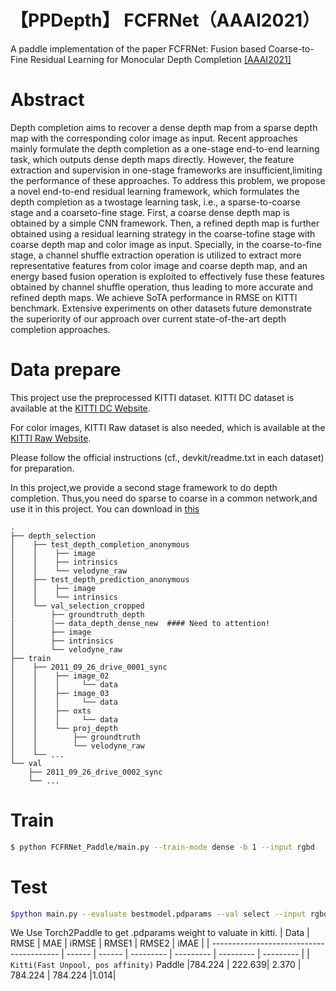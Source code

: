 # 【PPDepth】 FCFRNet（AAAI2021）

A paddle implementation of the paper FCFRNet: Fusion based Coarse-to-Fine Residual Learning for Monocular Depth Completion [\[AAAI2021\]](https://arxiv.org/pdf/2012.08270v1.pdf)

# Abstract
Depth completion aims to recover a dense depth map from a sparse depth map with the corresponding color image as input. Recent approaches mainly formulate the depth completion as a one-stage end-to-end learning task, which outputs dense depth maps directly. However, the feature extraction and supervision in one-stage frameworks are insufficient,limiting the performance of these approaches. To address this problem, we propose a novel end-to-end residual learning framework, which formulates the depth completion as a twostage learning task, i.e., a sparse-to-coarse stage and a coarseto-fine stage. First, a coarse dense depth map is obtained by a simple CNN framework. Then, a refined depth map is further obtained using a residual learning strategy in the coarse-tofine stage with coarse depth map and color image as input. Specially, in the coarse-to-fine stage, a channel shuffle extraction operation is utilized to extract more representative features from color image and coarse depth map, and an energy
based fusion operation is exploited to effectively fuse these features obtained by channel shuffle operation, thus leading to more accurate and refined depth maps. We achieve SoTA performance in RMSE on KITTI benchmark. Extensive experiments on other datasets future demonstrate the superiority of our approach over current state-of-the-art depth completion approaches.

# Data prepare
This project use the preprocessed KITTI dataset.
KITTI DC dataset is available at the [KITTI DC Website](http://www.cvlibs.net/datasets/kitti/eval_depth.php?benchmark=depth_completion).

For color images, KITTI Raw dataset is also needed, which is available at the [KITTI Raw Website](http://www.cvlibs.net/datasets/kitti/raw_data.php).

Please follow the official instructions (cf., devkit/readme.txt in each dataset) for preparation.


In this project,we provide a second stage framework to do depth completion. Thus,you need do sparse to coarse  in a common network,and use it in this project. You can download  in [this]()


```
.
├── depth_selection
│    ├── test_depth_completion_anonymous
│    │    ├── image
│    │    ├── intrinsics
│    │    └── velodyne_raw
│    ├── test_depth_prediction_anonymous
│    │    ├── image
│    │    └── intrinsics
│    └── val_selection_cropped
│        ├── groundtruth_depth
|        |── data_depth_dense_new  #### Need to attention!
│        ├── image
│        ├── intrinsics
│        └── velodyne_raw
├── train
│    ├── 2011_09_26_drive_0001_sync
│    │    ├── image_02
│    │    │     └── data
│    │    ├── image_03
│    │    │     └── data
│    │    ├── oxts
│    │    │     └── data
│    │    └── proj_depth
│    │        ├── groundtruth
│    │        └── velodyne_raw
│    └── ...
└── val
    ├── 2011_09_26_drive_0002_sync
    └── ...
```

# Train
```bash
$ python FCFRNet_Paddle/main.py --train-mode dense -b 1 --input rgbd
```

# Test
```bash
$python main.py --evaluate bestmodel.pdparams --val select --input rgbd
```
We Use Torch2Paddle to get .pdparams weight to valuate in kitti. 
| Data                                     | RMSE   | MAE    | iRMSE | RMSE1 | RMSE2 | iMAE |
| ---------------------------------------- | ------ | ------ | --------- | --------- | --------- | --------- |
| `Kitti(Fast Unpool, pos affinity)`  Paddle |784.224 | 222.639| 2.370    | 784.224   | 784.224 |1.014|


